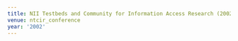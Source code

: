 ```yaml
---
title: NII Testbeds and Community for Information Access Research (2002)
venue: ntcir_conference
year: '2002'
---
```


